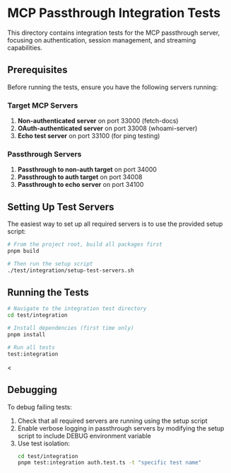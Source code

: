 # MCP Passthrough Integration Tests

This directory contains integration tests for the MCP passthrough server, focusing on authentication, session management, and streaming capabilities.

## Prerequisites

Before running the tests, ensure you have the following servers running:

### Target MCP Servers
1. **Non-authenticated server** on port 33000 (fetch-docs)
2. **OAuth-authenticated server** on port 33008 (whoami-server)
3. **Echo test server** on port 33100 (for ping testing)

### Passthrough Servers
1. **Passthrough to non-auth target** on port 34000
2. **Passthrough to auth target** on port 34008
3. **Passthrough to echo server** on port 34100

## Setting Up Test Servers

The easiest way to set up all required servers is to use the provided setup script:

```bash
# From the project root, build all packages first
pnpm build

# Then run the setup script
./test/integration/setup-test-servers.sh
```

## Running the Tests

```bash
# Navigate to the integration test directory
cd test/integration

# Install dependencies (first time only)
pnpm install

# Run all tests
test:integration
```
<
## Debugging

To debug failing tests:

1. Check that all required servers are running using the setup script
2. Enable verbose logging in passthrough servers by modifying the setup script to include DEBUG environment variable
3. Use test isolation:
   ```bash
   cd test/integration
   pnpm test:integration auth.test.ts -t "specific test name"
   ```
